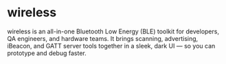 # wireless
wireless is an all-in-one Bluetooth Low Energy (BLE) toolkit for developers, QA engineers, and hardware teams. It brings scanning, advertising, iBeacon, and GATT server tools together in a sleek, dark UI — so you can prototype and debug faster.
